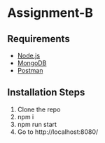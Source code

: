 # Assignment-B

## Requirements

- [Node.js](http://nodejs.org/)
- [MongoDB](https://www.mongodb.org/)
- [Postman](https://www.getpostman.com/)

## Installation Steps 

1. Clone the repo
2. npm i
3. npm run start
4. Go to http://localhost:8080/